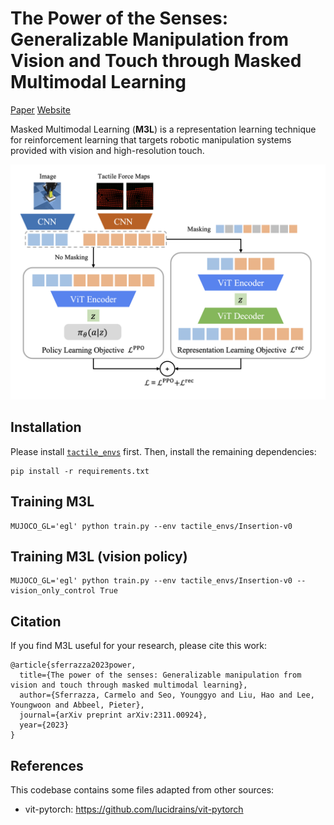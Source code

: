 # The Power of the Senses: Generalizable Manipulation from Vision and Touch through Masked Multimodal Learning

[Paper](https://arxiv.org/abs/2311.00924) [Website](https://sferrazza.cc/m3l_site/)

Masked Multimodal Learning (**M3L**) is a representation learning technique for reinforcement learning that targets robotic manipulation systems provided with vision and high-resolution touch.

![image](teaser.png)

## Installation
Please install [`tactile_envs`](https://github.com/carlosferrazza/tactile_envs.git) first. Then, install the remaining dependencies:
```
pip install -r requirements.txt
```

## Training M3L
```
MUJOCO_GL='egl' python train.py --env tactile_envs/Insertion-v0
```

## Training M3L (vision policy)
```
MUJOCO_GL='egl' python train.py --env tactile_envs/Insertion-v0 --vision_only_control True
```
## Citation
If you find M3L useful for your research, please cite this work:
```
@article{sferrazza2023power,
  title={The power of the senses: Generalizable manipulation from vision and touch through masked multimodal learning},
  author={Sferrazza, Carmelo and Seo, Younggyo and Liu, Hao and Lee, Youngwoon and Abbeel, Pieter},
  journal={arXiv preprint arXiv:2311.00924},
  year={2023}
}
```

## References
This codebase contains some files adapted from other sources:
* vit-pytorch: https://github.com/lucidrains/vit-pytorch
